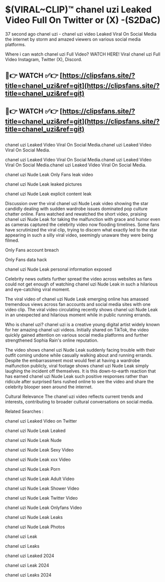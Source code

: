# $(VIRAL~CLIP)™ chanel uzi Leaked Video Full On Twitter or (X) -(S2DaC)
37 second ago chanel uzi - chanel uzi video Leaked Viral On Social Media the internet by storm and amazed viewers on various social media platforms.

Where i can watch chanel uzi Full Video? WATCH HERE! Viral chanel uzi Full Video Instagram, Twitter (X), Discord.

## 🔴👉 WATCH ✅👉 [https://clipsfans.site/?title=chanel_uzi&ref=git](https://clipsfans.site/?title=chanel_uzi&ref=git)
## 🔴👉 WATCH ✅👉 [https://clipsfans.site/?title=chanel_uzi&ref=git](https://clipsfans.site/?title=chanel_uzi&ref=git)
##
chanel uzi Leaked Video Viral On Social Media.chanel uzi Leaked Video Viral On Social Media.

chanel uzi Leaked Video Viral On Social Media.chanel uzi Leaked Video Viral On Social Media.chanel uzi Leaked Video Viral On Social Media.

chanel uzi Nude Leak Only Fans leak video

chanel uzi Nude Leak leaked pictures

chanel uzi Nude Leak explicit content leak

Discussion over the viral chanel uzi Nude Leak video showing the star candidly dealing with sudden wardrobe issues dominated pop culture chatter online. Fans watched and rewatched the short video, praising chanel uzi Nude Leak for taking the malfunction with grace and humor even as cameras captured the celebrity video now flooding timelines. Some fans have scrutinized the viral clip, trying to discern what exactly led to the star appearing in such a silly viral video, seemingly unaware they were being filmed.


Only Fans account breach

Only Fans data hack

chanel uzi Nude Leak personal information exposed

Celebrity news outlets further spread the video across websites as fans could not get enough of watching chanel uzi Nude Leak in such a hilarious and eye-catching viral moment.


The viral video of chanel uzi Nude Leak emerging online has amassed tremendous views across fan accounts and social media sites with one video clip. The viral video circulating recently shows chanel uzi Nude Leak in an unexpected and hilarious moment while in public running errands.


Who is chanel uzi? chanel uzi is a creative young digital artist widely known for her amazing chanel uzi videos. Initially shared on TikTok, the video quickly gained attention on various social media platforms and further strengthened Sophia Rain's online reputation.

The video shows chanel uzi Nude Leak suddenly facing trouble with their outfit coming undone while casually walking about and running errands. Despite the embarrassment most would feel at having a wardrobe malfunction publicly, viral footage shows chanel uzi Nude Leak simply laughing the incident off themselves. It is this down-to-earth reaction that has earned chanel uzi Nude Leak such positive responses rather than ridicule after surprised fans rushed online to see the video and share the celebrity blooper seen around the internet.

Cultural Relevance The chanel uzi video reflects current trends and interests, contributing to broader cultural conversations on social media.

Related Searches :

chanel uzi Leaked Video on Twitter

chanel uzi Nude Leak Leaked

chanel uzi Nude Leak Nude

chanel uzi Nude Leak Sexy Video

chanel uzi Nude Leak xxx Video

chanel uzi Nude Leak Porn

chanel uzi Nude Leak Adult Video

chanel uzi Nude Leak Shower Video

chanel uzi Nude Leak Twitter Video

chanel uzi Nude Leak Onlyfans Video

chanel uzi Nude Leak Leaks

chanel uzi Nude Leak Photos

chanel uzi Leak

chanel uzi Leaks

chanel uzi Leaked 2024

chanel uzi Leak 2024

chanel uzi Leaks 2024
